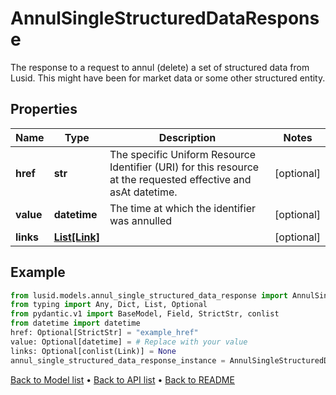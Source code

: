 # AnnulSingleStructuredDataResponse

The response to a request to annul (delete) a set of structured data from Lusid. This might have been for market data or some other structured entity.
## Properties
Name | Type | Description | Notes
------------ | ------------- | ------------- | -------------
**href** | **str** | The specific Uniform Resource Identifier (URI) for this resource at the requested effective and asAt datetime. | [optional] 
**value** | **datetime** | The time at which the identifier was annulled | [optional] 
**links** | [**List[Link]**](Link.md) |  | [optional] 
## Example

```python
from lusid.models.annul_single_structured_data_response import AnnulSingleStructuredDataResponse
from typing import Any, Dict, List, Optional
from pydantic.v1 import BaseModel, Field, StrictStr, conlist
from datetime import datetime
href: Optional[StrictStr] = "example_href"
value: Optional[datetime] = # Replace with your value
links: Optional[conlist(Link)] = None
annul_single_structured_data_response_instance = AnnulSingleStructuredDataResponse(href=href, value=value, links=links)

```

[Back to Model list](../README.md#documentation-for-models) &#8226; [Back to API list](../README.md#documentation-for-api-endpoints) &#8226; [Back to README](../README.md)

